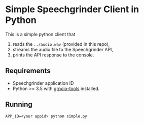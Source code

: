 # Simple Speechgrinder Client in Python

This is a simple python client that
 
 1. reads the `../audio.wav` (provided in this repo),
 2. streams the audio file to the Speechgrinder API,
 3. prints the API response to the console.   

## Requirements 

* Speechgrinder application ID
* Python >= 3.5 with [grpcio-tools](https://pypi.org/project/grpcio-tools/) installed. 
    
## Running

    APP_ID=<your appid> python simple.py 
